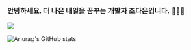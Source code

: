 ### 안녕하세요. 더 나은 내일을 꿈꾸는 개발자 조다은입니다. 🙇‍♂️👋

<a href="" target="_blank"><img src="https://img.shields.io/badge/thisisdana49@gmail.com-EA4335?style=flat-square&logo=gmail&logoColor=FFFFFF"/></a>

![Anurag's GitHub stats](https://github-readme-stats.vercel.app/api?username=thisisdana49&show_icons=true&theme=radical)

<!--
**thisisdana49/thisisdana49** is a ✨ _special_ ✨ repository because its `README.md` (this file) appears on your GitHub profile.

Here are some ideas to get you started:

- 🔭 I’m currently working on ...
- 🌱 I’m currently learning ...
- 👯 I’m looking to collaborate on ...
- 🤔 I’m looking for help with ...
- 💬 Ask me about ...
- 📫 How to reach me: ...
- 😄 Pronouns: ...
- ⚡ Fun fact: ...
-->
